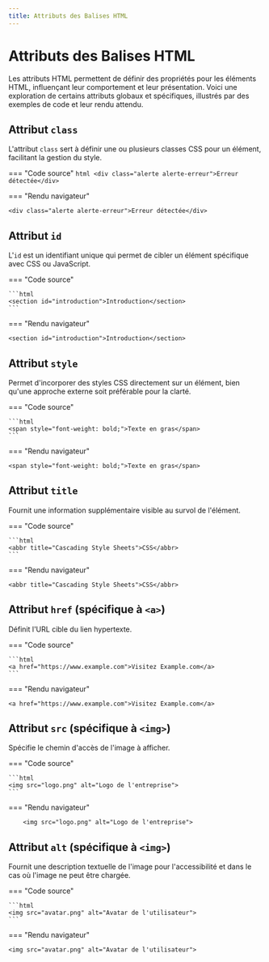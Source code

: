 ```yaml
---
title: Attributs des Balises HTML
---
```


# Attributs des Balises HTML

Les attributs HTML permettent de définir des propriétés pour les éléments HTML, influençant leur comportement et leur présentation. Voici une exploration de certains attributs globaux et spécifiques, illustrés par des exemples de code et leur rendu attendu.

## Attribut `class`

L'attribut `class` sert à définir une ou plusieurs classes CSS pour un élément, facilitant la gestion du style.

=== "Code source"
    ```html
    <div class="alerte alerte-erreur">Erreur détectée</div>
    ```

=== "Rendu navigateur"

    <div class="alerte alerte-erreur">Erreur détectée</div>

## Attribut `id`

L'`id` est un identifiant unique qui permet de cibler un élément spécifique avec CSS ou JavaScript.

=== "Code source"

    ```html
    <section id="introduction">Introduction</section>
    ```

=== "Rendu navigateur"

    <section id="introduction">Introduction</section>

## Attribut `style`

Permet d'incorporer des styles CSS directement sur un élément, bien qu'une approche externe soit préférable pour la clarté.

=== "Code source"
    
    ```html
    <span style="font-weight: bold;">Texte en gras</span>
    ```

=== "Rendu navigateur"
    
    <span style="font-weight: bold;">Texte en gras</span>

## Attribut `title`

Fournit une information supplémentaire visible au survol de l'élément.

=== "Code source"

    ```html
    <abbr title="Cascading Style Sheets">CSS</abbr>
    ```

=== "Rendu navigateur"

    <abbr title="Cascading Style Sheets">CSS</abbr>

## Attribut `href` (spécifique à `<a>`)

Définit l'URL cible du lien hypertexte.

=== "Code source"
    
    ```html
    <a href="https://www.example.com">Visitez Example.com</a>
    ```

=== "Rendu navigateur"

    <a href="https://www.example.com">Visitez Example.com</a>

## Attribut `src` (spécifique à `<img>`)

Spécifie le chemin d'accès de l'image à afficher.

=== "Code source"
    
    ```html
    <img src="logo.png" alt="Logo de l'entreprise">
    ```

=== "Rendu navigateur"

        <img src="logo.png" alt="Logo de l'entreprise">

## Attribut `alt` (spécifique à `<img>`)

Fournit une description textuelle de l'image pour l'accessibilité et dans le cas où l'image ne peut être chargée.

=== "Code source"
    
    ```html
    <img src="avatar.png" alt="Avatar de l'utilisateur">
    ```

=== "Rendu navigateur"
    
    <img src="avatar.png" alt="Avatar de l'utilisateur">

